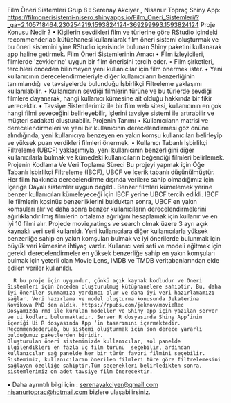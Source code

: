 
Film Öneri Sistemleri
Grup 8 : Serenay Akciyer , Nisanur Topraç
Shiny App: https://filmonerisistemi-nisero.shinyapps.io/Film_Oneri_Sistemleri/?_ga=2.105718464.230254219.1593824124-369299993.1593824124
Proje Konusu Nedir ?
•	Kişilerin sevdikleri film ve türlerine göre RStudio içindeki recommenderlab kütüphanesi kullanılarak film öneri sistemi oluşturmak ve bu öneri sistemini yine RStudio içerisinde bulunan Shiny paketini kullanarak app haline getirmek.
Film Öneri Sistemlerinin Amacı 
•	Film izleyicileri, filmlerde 'zevklerine' uygun bir film önerisini tercih eder.
•	Film şirketleri, tercihleri önceden bilinmeyen yeni kullanıcılar için film önermek ister.
•	Yeni kullanıcının derecelendirmeleriyle diğer kullanıcıların benzerliğinin tanımlandığı ve tavsiyelerde bulunduğu İşbirlikçi Filtreleme yaklaşımı kullanılabilir.
•	Kullanıcının sevdiği filmlerin türüne ve bu türlerde sevdiği filmlere dayanarak, hangi kullanıcı kümesine ait olduğu hakkında bir fikir verecektir.
•	Tavsiye Sistemlerimiz ile bir film web sitesi, kullanıcının en çok hangi filmi seveceğini belirleyebilir, işlerini tavsiye sistemi ile artırabilir ve müşteri sadakati oluşturabilir.
Projenin Tanımı
•	Kullanıcıların matrisi ve derecelendirmeleri ve yeni bir kullanıcının derecelendirmesi göz önüne alındığında, yeni kullanıcıya benzeyen en yakın komşu kullanıcıları belirleyip ve yüksek puan verdikleri filmleri önermek.
•	Kullanıcı Tabanlı İşbirlikçi Filtreleme (UBCF) yaklaşımıyla, yeni kullanıcının benzerliğini diğer kullanıcılarla bulmak ve kümedeki kullanıcıların beğendiği filmleri belirlemek.
Projenin Kodlama Ve Veri Toplama Süreci 
      Bu projeyi yapmak için Öğe Tabanlı İşbirlikçi Filtreleme (IBCF), UBCF ve İçerik tabanlı düşünülmüştür. Her film hakkında derecelendirme dışında verilere sahip olmadığımız için İçeriğe Dayalı sistemler uygun değildi. Benzer filmleri kümelemek yerine benzer kullanıcıları kümeleyeceği için IBCF yerine UBCF tercih edildi. IBCF ile filmlerin kosinüs benzerliklerini bulduktan sonra, UBCF en yakın komşuları alır ve daha sonra benzer kullanıcıların derecelendirmelerini ağırlıklandırılmış filmlerin ortalama ağırlığını hesaplamak için kullanır ve en iyi 10 filmi alır.
    Projede movie,ratings ve search olmak üzere 3 ayrı açık kaynaklı veri seti kullanıldı. Yeni kullanıcılara diğer kullanıcılarla yüksek benzerliğe sahip en yakın komşuları bulmak ve iyi önerilerde bulunmak için büyük veri kümesine ihtiyaç vardır. Kullanıcı veri seti ve modeli eğitmek için gerekli derecelendirmeler en yüksek benzerliğe sahip en yakın komşuları bulmak için yeterli olan Movie Lens, IMDB ve TMDB veritabanlarından elde edilen veriler kullanıldı.

      R bu proje için uygundur, çünkü açık kaynak kodludur ve Öneri Sistemleri için önceden oluşturulmuş kütüphanelere sahiptir. Bu, daha iyi öneriler sunmamıza yardımcı olur ve daha iyi veri hazırlamamızı sağlar. Veri hazırlama ve model oluşturma konusunda Jekaterina Novikova PhD'den aldık. https://rpubs.com/jeknov/movieRec
    Dosyamızda rmd ile kurulan modeller ve Shiny app için yazılan server ve ui kodları bulunmaktadır. Server R dosyasında Shiny App’inin içeriği Ui R dosyasında App ‘in tasarımını içermektedir. RecommendederLab, bu sistemi oluşturmak için son derece yararlı bulduğumuz paketlerden biridir.
    Oluşturulan öneri sistemimizde kullanıcılar, sol panelde ilgilendikleri en fazla üç film türünü  seçebilir, ardından kullanıcılar sağ panelde her bir türün favori filmini seçebilir. Sistemimiz, kullanıcıların önerilen filmleri türe göre filtrelemesini sağlayan özelliğe sahiptir.Tüm seçenekleri belirledikten sonra, sistemlerimiz on adet tavsiye film önerecektir.

•	Daha ayrıntılı bilgi için : serenayakciyer@gmail.com 
      nisanurtoprac@hotmail.com
bizlere ulaşabilirsiniz.
